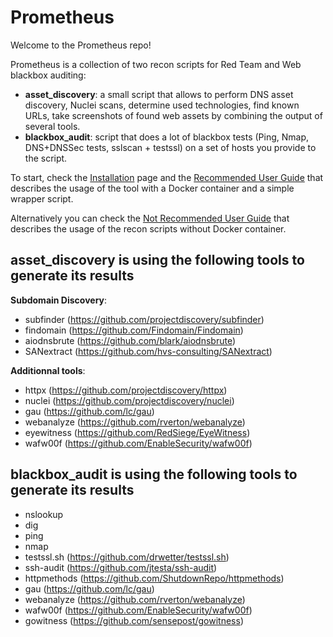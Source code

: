 # Prometheus

Welcome to the Prometheus repo!

Prometheus is a collection of two recon scripts for Red Team and Web blackbox auditing:

- **asset_discovery**: a small script that allows to perform DNS asset discovery, Nuclei scans, determine used technologies, find known URLs, take screenshots of found web assets by combining the output of several tools.
- **blackbox_audit**: script that does a lot of blackbox tests (Ping, Nmap, DNS+DNSSec tests, sslscan + testssl) on a set of hosts you provide to the script.

To start, check the [Installation](../../wiki/2.-Installation) page and the [Recommended User Guide](../../wiki/3.-User-Guide-‐-With-Docker-‐-Recommended) that describes the usage of the tool with a Docker container and a simple wrapper script.

Alternatively you can check the [Not Recommended User Guide](../../wiki/4.-User-Guide-‐-Standalone-‐-Not-recommended) that describes the usage of the recon scripts without Docker container.

## asset_discovery is using the following tools to generate its results 
**Subdomain Discovery**:
- subfinder (https://github.com/projectdiscovery/subfinder)
- findomain (https://github.com/Findomain/Findomain)
- aiodnsbrute (https://github.com/blark/aiodnsbrute)
- SANextract (https://github.com/hvs-consulting/SANextract)

**Additionnal tools**:
- httpx (https://github.com/projectdiscovery/httpx)
- nuclei (https://github.com/projectdiscovery/nuclei)
- gau (https://github.com/lc/gau)
- webanalyze (https://github.com/rverton/webanalyze)
- eyewitness (https://github.com/RedSiege/EyeWitness)
- wafw00f (https://github.com/EnableSecurity/wafw00f)

## blackbox_audit is using the following tools to generate its results
- nslookup
- dig
- ping
- nmap
- testssl.sh (https://github.com/drwetter/testssl.sh)
- ssh-audit (https://github.com/jtesta/ssh-audit)
- httpmethods (https://github.com/ShutdownRepo/httpmethods)
- gau (https://github.com/lc/gau)
- webanalyze (https://github.com/rverton/webanalyze)
- wafw00f (https://github.com/EnableSecurity/wafw00f)
- gowitness (https://github.com/sensepost/gowitness)
